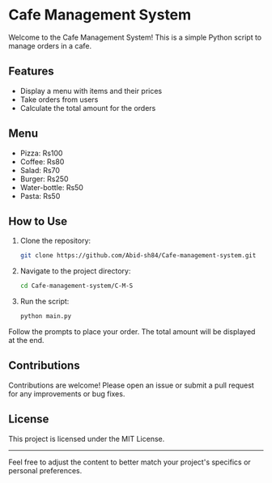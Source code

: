 # Cafe Management System

Welcome to the Cafe Management System! This is a simple Python script to manage orders in a cafe.

## Features

- Display a menu with items and their prices
- Take orders from users
- Calculate the total amount for the orders

## Menu

- Pizza: Rs100
- Coffee: Rs80
- Salad: Rs70
- Burger: Rs250
- Water-bottle: Rs50
- Pasta: Rs50

## How to Use

1. Clone the repository:
   ```sh
   git clone https://github.com/Abid-sh84/Cafe-management-system.git
   ```
2. Navigate to the project directory:
   ```sh
   cd Cafe-management-system/C-M-S
   ```
3. Run the script:
   ```sh
   python main.py
   ```

Follow the prompts to place your order. The total amount will be displayed at the end.

## Contributions

Contributions are welcome! Please open an issue or submit a pull request for any improvements or bug fixes.

## License

This project is licensed under the MIT License.

---

Feel free to adjust the content to better match your project's specifics or personal preferences.
